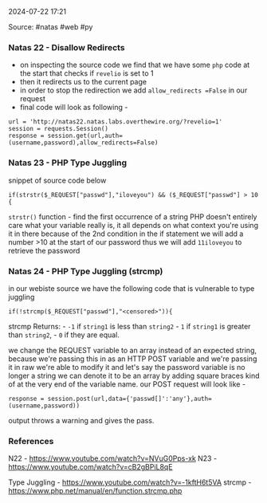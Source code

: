 
2024-07-22 17:21

Source: #natas  #web #py 
### Natas 22 - Disallow Redirects

- on inspecting the source code we find that we have some `php` code at the start that checks if `revelio` is set to 1 
- then it redirects us to the current page 
- in order to stop the redirection we add `allow_redirects =False` in our request
- final code will look as following - 

```
url = 'http://natas22.natas.labs.overthewire.org/?revelio=1'
session = requests.Session()
response = session.get(url,auth=(username,password),allow_redirects=False)
```

### Natas 23 - PHP Type Juggling

snippet of source code below
```
if(strstr($_REQUEST["passwd"],"iloveyou") && ($_REQUEST["passwd"] > 10 )){
```
`strstr()` function - find the first occurrence of a string
PHP doesn't entirely care what your variable really is, it all depends on what context you're using it in there 
because of the 2nd condition in the if statement we will add a number >10 at the start of our password 
thus we will add `11iloveyou`  to retrieve the password

### Natas 24 - PHP Type Juggling (strcmp)

in our webiste source we have the following code that is vulnerable to type juggling
```
if(!strcmp($_REQUEST["passwd"],"<censored>")){
```
strcmp Returns: 
	- `-1` if `string1` is less than `string2`
	- `1` if `string1` is greater than `string2`, 
	- `0` if they are equal.
	
we change the REQUEST variable to an array instead of an expected string, because we're passing this in as an HTTP POST variable and we're passing it in raw we're able to modify it and let's say the password variable is no longer a string we can denote it to be an array by adding  square braces kind of at the very end of the variable name. our POST request will look like - 
```
response = session.post(url,data={'passwd[]':'any'},auth=(username,password))
```
output throws a warning and gives the pass.

### References

N22 - https://www.youtube.com/watch?v=NVuG0Pps-xk
N23 - https://www.youtube.com/watch?v=cB2gBPiL8qE

Type Juggling - https://www.youtube.com/watch?v=-1kftH6t5VA
strcmp - https://www.php.net/manual/en/function.strcmp.php